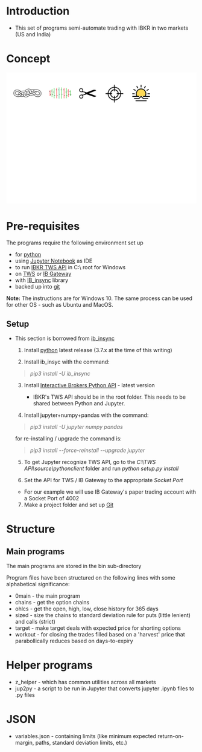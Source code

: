# Introduction

* This set of programs semi-automate trading with IBKR in two markets (US and India)

# Concept
![Alt text](./pic/program.svg?sanitize=true "Structure")

# Pre-requisites

The programs require the following environment set up 
 - for [python](https://www.python.org/downloads/)
 - using [Jupyter Notebook](http://jupyter.org/install) as IDE
 - to run [IBKR TWS API]( https://interactivebrokers.github.io/) in C:\ root for Windows
 - on [TWS](https://www.interactivebrokers.com.hk/en/index.php?f=16042) or [IB Gateway](https://www.interactivebrokers.com.hk/en/index.php?f=16457)
 - with [IB_insync](https://rawgit.com/erdewit/ib_insync/master/docs/html/readme.html#) library
 - backed up into [git](https://git-scm.com/downloads)
 
 **Note:** The instructions are for Windows 10. The same process can be used for other OS - such as Ubuntu and MacOS.
 
## Setup

* This section is borrowed from [ib_insync](https://rawgit.com/erdewit/ib_insync/master/docs/html/readme.html)

  1. Install [python](https://www.python.org/downloads/) latest release (3.7.x at the time of this writing)
  
  
  2. Install ib_insyc with the command: 
  > *pip3 install -U ib_insync*
  
  
  3. Install [Interactive Brokers Python API](http://interactivebrokers.github.io/) - latest version
     * IBKR's TWS API should be in the root folder. This needs to be shared between Python and Jupyter.
    
    
  4. Install jupyter+numpy+pandas with the command:
  > *pip3 install -U jupyter numpy pandas*
  
     for re-installing / upgrade the command is:
  > *pip3 install --force-reinstall --upgrade jupyter*
      
      
  5. To get Jupyter recognize TWS API, go to the *C:\TWS API\source\pythonclient* folder and run *python setup.py install*
    
    
  6. Set the API for TWS / IB Gateway to the appropriate _Socket Port_
    * For our example we will use IB Gateway's paper trading account with a Socket Port of 4002
    
  
  7. Make a project folder and set up [Git](http://rogerdudler.github.io/git-guide/)
  
# Structure

## Main programs

The main programs are stored in the bin sub-directory

Program files have been structured on the following lines with some alphabetical significance:
 - 0main   - the main program
 - chains  - get the option chains
 - ohlcs   - get the open, high, low, close history for 365 days
 - sized   - size the chains to standard deviation rule for puts (little lenient) and calls (strict)
 - target  - make target deals with expected price for shorting options
 - workout - for closing the trades filled based on a 'harvest' price that parabollically reduces based on days-to-expiry
 
# Helper programs
 - z_helper - which has common utilities across all markets
 - jup2py - a script to be run in Jupyter that converts jupyter .ipynb files to .py files
 
# JSON
 - variables.json - containing limits (like minimum expected return-on-margin, paths, standard deviation limits, etc.)
 
 
